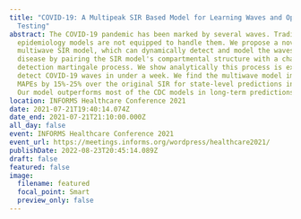 ```yaml
---
title: "COVID-19: A Multipeak SIR Based Model for Learning Waves and Optimizing
  Testing"
abstract: The COVID-19 pandemic has been marked by several waves. Traditional
  epidemiology models are not equipped to handle them. We propose a novel
  multiwave SIR model, which can dynamically detect and model the waves of a
  disease by pairing the SIR model's compartmental structure with a change-point
  detection martingale process. We show analytically this process is expected to
  detect COVID-19 waves in under a week. We find the multiwave model improves
  MAPEs by 15%-25% over the original SIR for state-level predictions in the USA.
  Our model outperforms most of the CDC models in long-term predictions.
location: INFORMS Healthcare Conference 2021
date: 2021-07-21T19:40:14.074Z
date_end: 2021-07-21T21:10:00.000Z
all_day: false
event: INFORMS Healthcare Conference 2021
event_url: https://meetings.informs.org/wordpress/healthcare2021/
publishDate: 2022-08-23T20:45:14.089Z
draft: false
featured: false
image:
  filename: featured
  focal_point: Smart
  preview_only: false
---
```

